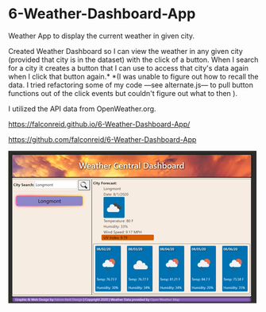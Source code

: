 # 6-Weather-Dashboard-App

Weather App to display the current weather in given city.

Created Weather Dashboard so I can view the weather in any given city (provided that city is in the dataset) with the click of a button. When I search for a city it creates a button that I can use to access that city's data again when I click that button again.\*
\*(I was unable to figure out how to recall the data. I tried refactoring some of my code —see alternate.js— to pull button functions out of the click events but couldn't figure out what to then ).

I utilized the API data from OpenWeather.org.

https://falconreid.github.io/6-Weather-Dashboard-App/

https://github.com/falconreid/6-Weather-Dashboard-App

![](./images/screenshot.jpg)
